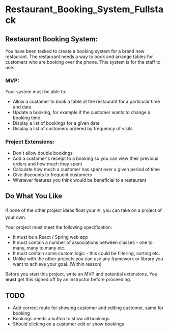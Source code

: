 # Restaurant_Booking_System_Fullstack

## Restaurant Booking System:

You have been tasked to create a booking system for a brand new restaurant. The restaurant needs a way to book and arrange tables for customers who are booking over the phone. This system is for the staff to use.

### MVP:

Your system must be able to:

* Allow a customer to book a table at the restaurant for a particular time and date
* Update a booking, for example if the customer wants to change a booking time
* Display a list of bookings for a given date
* Display a list of customers ordered by frequency of visits

### Project Extensions: 

* Don't allow double bookings
* Add a customer's receipt to a booking so you can view their previous orders and how much they spent
* Calculate how much a customer has spent over a given period of time
* Give discounts to frequent customers
* Whatever features you think would be beneficial to a restaurant

## Do What You Like

If none of the other project ideas float your ⛵️, you can take on a project of your own.

Your project must meet the following specification:

- It must be a React / Spring web app
- It must contain a number of associations between classes - one to many, many to many etc.
- It must contain some custom logic - this could be filtering, sorting etc.
- Unlike with the other projects you can use any framework or library you want to achieve your goal. (Within reason)

Before you start this project, write an MVP and potential extensions. You **must** get this signed off by an instructor before proceeding.


## TODO

- Add correct route for showing customer and editing customer, same for booking
- Bookings needs a button to show all bookings
- Should clicking on a customer edit or show bookings
